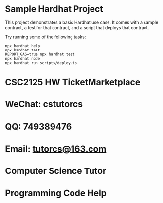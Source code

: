 # Sample Hardhat Project

This project demonstrates a basic Hardhat use case. It comes with a sample contract, a test for that contract, and a script that deploys that contract.

Try running some of the following tasks:

```shell
npx hardhat help
npx hardhat test
REPORT_GAS=true npx hardhat test
npx hardhat node
npx hardhat run scripts/deploy.ts
```
# CSC2125 HW TicketMarketplace

# WeChat: cstutorcs

# QQ: 749389476

# Email: tutorcs@163.com

# Computer Science Tutor

# Programming Code Help
